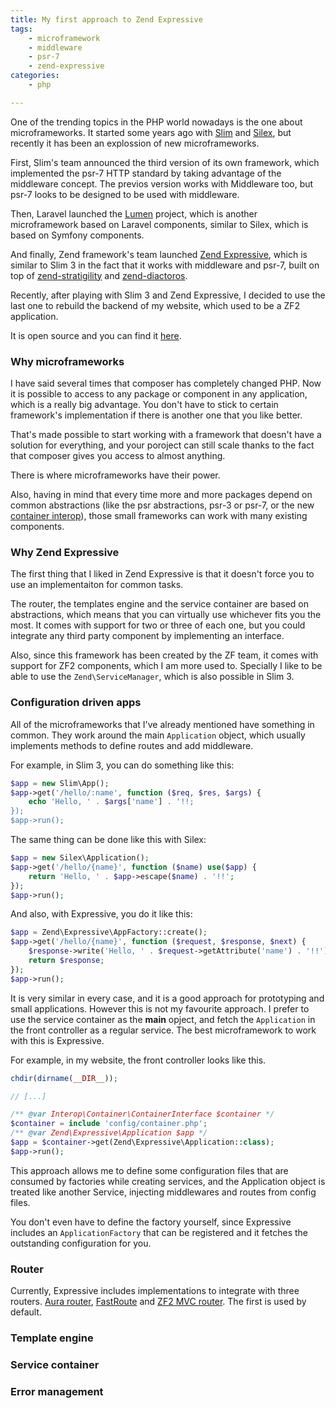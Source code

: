 ```yaml
---
title: My first approach to Zend Expressive 
tags:
    - microframework
    - middleware
    - psr-7
    - zend-expressive
categories:
    - php

---
```


One of the trending topics in the PHP world nowadays is the one about microframeworks. It started some years ago with [Slim](http://www.slimframework.com/) and [Silex](http://silex.sensiolabs.org/), but recently it has been an explossion of new microframeworks.

First, Slim's team announced the third version of its own framework, which implemented the psr-7 HTTP standard by taking advantage of the middleware concept. The previos version works with Middleware too, but psr-7 looks to be designed to be used with middleware.

Then, Laravel launched the [Lumen](http://lumen.laravel.com/) project, which is another microframework based on Laravel components, similar to Silex, which is based on Symfony components.

And finally, Zend framework's team launched [Zend Expressive](https://github.com/zendframework/zend-expressive), which is similar to Slim 3 in the fact that it works with middleware and psr-7, built on top of [zend-stratigility](https://github.com/zendframework/zend-stratigility) and [zend-diactoros](https://github.com/zendframework/zend-diactoros).

Recently, after playing with Slim 3 and Zend Expressive, I decided to use the last one to rebuild the backend of my website, which used to be a ZF2 application.

It is open source and you can find it [here](https://github.com/acelaya/website-expressive).

### Why microframeworks

I have said several times that composer has completely changed PHP. Now it is possible to access to any package or component in any application, which is a really big advantage. You don't have to stick to certain framework's implementation if there is another one that you like better.

That's made possible to start working with a framework that doesn't have a solution for everything, and your poroject can still scale thanks to the fact that composer gives you access to almost anything.

There is where microframeworks have their power.

Also, having in mind that every time more and more packages depend on common abstractions (like the psr abstractions, psr-3 or psr-7, or the new [container interop](https://github.com/container-interop/container-interop)), those small frameworks can work with many existing components.

### Why Zend Expressive

The first thing that I liked in Zend Expressive is that it doesn't force you to use an implementaiton for common tasks. 

The router, the templates engine and the service container are based on abstractions, which means that you can virtually use whichever fits you the most. It comes with support for two or three of each one, but you could integrate any third party component by implementing an interface.
 
Also, since this framework has been created by the ZF team, it comes with support for ZF2 components, which I am more used to. Specially I like to be able to use the `Zend\ServiceManager`, which is also possible in Slim 3.

### Configuration driven apps

All of the microframeworks that I've already mentioned have something in common. They work around the main `Application` object, which usually implements methods to define routes and add middleware.

For example, in Slim 3, you can do something like this:

~~~php
$app = new Slim\App();
$app->get('/hello/:name', function ($req, $res, $args) {
    echo 'Hello, ' . $args['name'] . '!!;
});
$app->run();
~~~

The same thing can be done like this with Silex:

~~~php
$app = new Silex\Application(); 
$app->get('/hello/{name}', function ($name) use($app) { 
    return 'Hello, ' . $app->escape($name) . '!!'; 
}); 
$app->run(); 
~~~

And also, with Expressive, you do it like this:

~~~php
$app = Zend\Expressive\AppFactory::create();
$app->get('/hello/{name}', function ($request, $response, $next) {
    $response->write('Hello, ' . $request->getAttribute('name') . '!!');
    return $response;
});
$app->run();
~~~

It is very similar in every case, and it is a good approach for prototyping and small applications. However this is not my favourite approach. I prefer to use the service container as the **main** opject, and fetch the `Application` in the front controller as a regular service. The best microframework to work with this is Expressive.

For example, in my website, the front controller looks like this.

~~~php
chdir(dirname(__DIR__));

// [...]

/** @var Interop\Container\ContainerInterface $container */
$container = include 'config/container.php';
/** @var Zend\Expressive\Application $app */
$app = $container->get(Zend\Expressive\Application::class);
$app->run();
~~~

This approach allows me to define some configuration files that are consumed by factories while creating services, and the Application object is treated like another Service, injecting middlewares and routes from config files.

You don't even have to define the factory yourself, since Expressive includes an `ApplicationFactory` that can be registered and it fetches the outstanding configuration for you.

### Router

Currently, Expressive includes implementations to integrate with three routers. [Aura router](https://github.com/auraphp/Aura.Router), [FastRoute](https://github.com/nikic/FastRoute) and [ZF2 MVC router](https://github.com/zendframework/zend-mvc). The first is used by default.

### Template engine

### Service container

### Error management
